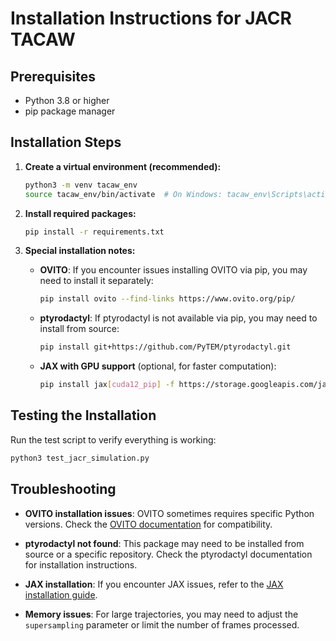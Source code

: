 # Installation Instructions for JACR TACAW

## Prerequisites

- Python 3.8 or higher
- pip package manager

## Installation Steps

1. **Create a virtual environment (recommended):**
   ```bash
   python3 -m venv tacaw_env
   source tacaw_env/bin/activate  # On Windows: tacaw_env\Scripts\activate
   ```

2. **Install required packages:**
   ```bash
   pip install -r requirements.txt
   ```

3. **Special installation notes:**

   - **OVITO**: If you encounter issues installing OVITO via pip, you may need to install it separately:
     ```bash
     pip install ovito --find-links https://www.ovito.org/pip/
     ```

   - **ptyrodactyl**: If ptyrodactyl is not available via pip, you may need to install from source:
     ```bash
     pip install git+https://github.com/PyTEM/ptyrodactyl.git
     ```

   - **JAX with GPU support** (optional, for faster computation):
     ```bash
     pip install jax[cuda12_pip] -f https://storage.googleapis.com/jax-releases/jax_cuda_releases.html
     ```

## Testing the Installation

Run the test script to verify everything is working:
```bash
python3 test_jacr_simulation.py
```

## Troubleshooting

- **OVITO installation issues**: OVITO sometimes requires specific Python versions. Check the [OVITO documentation](https://www.ovito.org/docs/current/python/) for compatibility.

- **ptyrodactyl not found**: This package may need to be installed from source or a specific repository. Check the ptyrodactyl documentation for installation instructions.

- **JAX installation**: If you encounter JAX issues, refer to the [JAX installation guide](https://github.com/google/jax#installation).

- **Memory issues**: For large trajectories, you may need to adjust the `supersampling` parameter or limit the number of frames processed.
